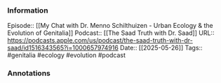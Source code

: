 ### Information

Episode:: [[My Chat with Dr. Menno Schilthuizen - Urban Ecology & the Evolution of Genitalia]]
Podcast:: [[The Saad Truth with Dr. Saad]]
URL:: https://podcasts.apple.com/us/podcast/the-saad-truth-with-dr-saad/id1516343565?i=1000657974916
Date:: [[2025-05-26]]
Tags:: #genitalia #ecology #evolution
#podcast


### Annotations

